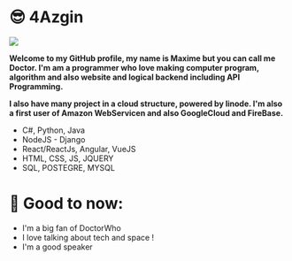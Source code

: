 # 😎 4Azgin
<img src="https://www.premiere.fr/sites/default/files/styles/scale_crop_1280x720/public/2019-08/Collage%20sans%20titre%20%281%29.jpg">


**Welcome to my GitHub profile, my name is Maxime but you can call me Doctor. 
I'm am a programmer who love making computer program, algorithm and also website and logical backend including API Programming.**

**I also have many project in a cloud structure, powered by linode.
I'm also a first user of Amazon WebServicen and also GoogleCloud and FireBase.**

  - C#, Python, Java
  - NodeJS - Django
  - React/ReactJs, Angular, VueJS
  - HTML, CSS, JS, JQUERY
  - SQL, POSTEGRE, MYSQL 

# 🥰 Good to now:

  - I'm a big fan of DoctorWho
  - I love talking about tech and space !
  - I'm a good speaker 



